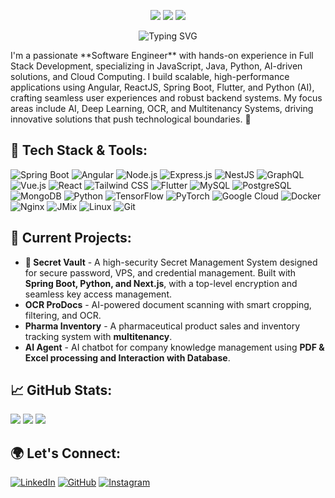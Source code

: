 <p align="center">
  <img src="https://img.shields.io/badge/Full%20Stack%20Developer-%231d4ed8.svg?style=for-the-badge&logo=react&logoColor=white" />
  <img src="https://img.shields.io/badge/AI%20%26%20Cloud%20Computing-%23f97316.svg?style=for-the-badge&logo=tensorflow&logoColor=white" />
  <img src="https://img.shields.io/badge/Open%20Source%20Contributor-%23084a81.svg?style=for-the-badge&logo=github&logoColor=white" />
</p>

<!-- Banner or Typing SVG -->
<p align="center">
  <img src="https://readme-typing-svg.herokuapp.com?size=24&color=9B59B6&center=true&vCenter=true&width=800&lines=👋+Hey,+I'm+Abderrahmane+Ouhna!;Software+Engineer+🚀" alt="Typing SVG" />
</p>
I'm a passionate **Software Engineer** with hands-on experience in Full Stack Development, specializing in JavaScript, Java, Python, AI-driven solutions, and Cloud Computing. I build scalable, high-performance applications using Angular, ReactJS, Spring Boot, Flutter, and Python (AI), crafting seamless user experiences and robust backend systems. My focus areas include AI, Deep Learning, OCR, and Multitenancy Systems, driving innovative solutions that push technological boundaries. 🚀

## 🔧 Tech Stack & Tools:

![Spring Boot](https://img.shields.io/badge/Spring%20Boot-%236DB33F.svg?style=for-the-badge&logo=spring&logoColor=white)
![Angular](https://img.shields.io/badge/Angular-%23DD0031.svg?style=for-the-badge&logo=angular&logoColor=white)
![Node.js](https://img.shields.io/badge/Node.js-%23339933.svg?style=for-the-badge&logo=node.js&logoColor=white)
![Express.js](https://img.shields.io/badge/Express.js-%23000000.svg?style=for-the-badge&logo=express&logoColor=white)
![NestJS](https://img.shields.io/badge/NestJS-%23E0234E.svg?style=for-the-badge&logo=nestjs&logoColor=white)
![GraphQL](https://img.shields.io/badge/GraphQL-%23E10098.svg?style=for-the-badge&logo=graphql&logoColor=white)
![Vue.js](https://img.shields.io/badge/Vue.js-%2335495e.svg?style=for-the-badge&logo=vuedotjs&logoColor=%234FC08D)
![React](https://img.shields.io/badge/React-%2361DAFB.svg?style=for-the-badge&logo=react&logoColor=black)
![Tailwind CSS](https://img.shields.io/badge/TailwindCSS-%2338B2AC.svg?style=for-the-badge&logo=tailwind-css&logoColor=white)
![Flutter](https://img.shields.io/badge/Flutter-%2302569B.svg?style=for-the-badge&logo=flutter&logoColor=white)
![MySQL](https://img.shields.io/badge/MySQL-%234479A1.svg?style=for-the-badge&logo=mysql&logoColor=white)
![PostgreSQL](https://img.shields.io/badge/PostgreSQL-%23316192.svg?style=for-the-badge&logo=postgresql&logoColor=white)
![MongoDB](https://img.shields.io/badge/MongoDB-%2347A248.svg?style=for-the-badge&logo=mongodb&logoColor=white)
![Python](https://img.shields.io/badge/Python-%233776AB.svg?style=for-the-badge&logo=python&logoColor=white)
![TensorFlow](https://img.shields.io/badge/TensorFlow-%23FF6F00.svg?style=for-the-badge&logo=tensorflow&logoColor=white)
![PyTorch](https://img.shields.io/badge/PyTorch-%23EE4C2C.svg?style=for-the-badge&logo=pytorch&logoColor=white)
![Google Cloud](https://img.shields.io/badge/Google%20Cloud-%234285F4.svg?style=for-the-badge&logo=google-cloud&logoColor=white)
![Docker](https://img.shields.io/badge/Docker-%230db7ed.svg?style=for-the-badge&logo=docker&logoColor=white)
![Nginx](https://img.shields.io/badge/Nginx-%23009639.svg?style=for-the-badge&logo=nginx&logoColor=white)
![JMix](https://img.shields.io/badge/JMix-%23FF6F00.svg?style=for-the-badge&logo=java&logoColor=white)
![Linux](https://img.shields.io/badge/Linux-%23FCC624.svg?style=for-the-badge&logo=linux&logoColor=black)
![Git](https://img.shields.io/badge/Git-%23F05032.svg?style=for-the-badge&logo=git&logoColor=white)

## 🚀 Current Projects:
- **🔐 Secret Vault** - A high-security Secret Management System designed for secure password, VPS, and credential management. Built with **Spring Boot, Python, and Next.js**, with a top-level encryption and seamless key access management.
- **OCR ProDocs** - AI-powered document scanning with smart cropping, filtering, and OCR.
- **Pharma Inventory** - A pharmaceutical product sales and inventory tracking system with **multitenancy**.
- **AI Agent** - AI chatbot for company knowledge management using **PDF & Excel processing and Interaction with Database**.


## 📈 GitHub Stats:
![](http://github-profile-summary-cards.vercel.app/api/cards/profile-details?username=AbdoHerO&theme=github_dark)
![](http://github-profile-summary-cards.vercel.app/api/cards/repos-per-language?username=AbdoHerO&theme=github_dark)
![](http://github-profile-summary-cards.vercel.app/api/cards/most-commit-language?username=AbdoHerO&theme=github_dark)


## 🌍 Let's Connect:
[![LinkedIn](https://img.shields.io/badge/LinkedIn-%230A66C2.svg?style=for-the-badge&logo=linkedin&logoColor=white)](https://www.linkedin.com/in/abderrahmane-ouhna-7480b1153/)
[![GitHub](https://img.shields.io/badge/GitHub-%23181717.svg?style=for-the-badge&logo=github&logoColor=white)](https://github.com/AbdoHerO)
[![Instagram](https://img.shields.io/badge/Instagram-%23E4405F.svg?style=for-the-badge&logo=instagram&logoColor=white)](https://www.instagram.com/abderrahmane.ouhna/)
